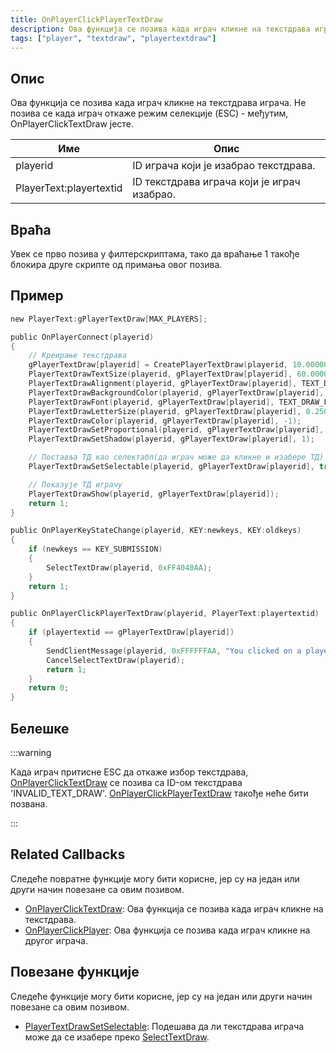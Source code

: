 ```yaml
---
title: OnPlayerClickPlayerTextDraw
description: Ова функција се позива када играч кликне на текстдрава играча.
tags: ["player", "textdraw", "playertextdraw"]
---
```


## Опис

Ова функција се позива када играч кликне на текстдрава играча. Не позива се када играч откаже режим селекције (ESC) - међутим, OnPlayerClickTextDraw јесте.

| Име                     | Опис                                                    |
| ----------------------- | ------------------------------------------------------- |
| playerid                | ID играча који је изабрао текстдрава.                   |
| PlayerText:playertextid | ID текстдрава играча који је играч изабрао.             |

## Враћа

Увек се прво позива у филтерскриптама, тако да враћање 1 такође блокира друге скрипте од примања овог позива.

## Пример

```c
new PlayerText:gPlayerTextDraw[MAX_PLAYERS];

public OnPlayerConnect(playerid)
{
    // Креирање текстдрава
    gPlayerTextDraw[playerid] = CreatePlayerTextDraw(playerid, 10.000000, 141.000000, "MyTextDraw");
    PlayerTextDrawTextSize(playerid, gPlayerTextDraw[playerid], 60.000000, 20.000000);
    PlayerTextDrawAlignment(playerid, gPlayerTextDraw[playerid], TEXT_DRAW_ALIGN_LEFT);
    PlayerTextDrawBackgroundColor(playerid, gPlayerTextDraw[playerid], 0x000000FF);
    PlayerTextDrawFont(playerid, gPlayerTextDraw[playerid], TEXT_DRAW_FONT_1);
    PlayerTextDrawLetterSize(playerid, gPlayerTextDraw[playerid], 0.250000, 1.000000);
    PlayerTextDrawColor(playerid, gPlayerTextDraw[playerid], -1);
    PlayerTextDrawSetProportional(playerid, gPlayerTextDraw[playerid], true);
    PlayerTextDrawSetShadow(playerid, gPlayerTextDraw[playerid], 1);

    // Поставља ТД као селектабл(да играч може да кликне и изабере ТД)
    PlayerTextDrawSetSelectable(playerid, gPlayerTextDraw[playerid], true);

    // Показује ТД играчу
    PlayerTextDrawShow(playerid, gPlayerTextDraw[playerid]);
    return 1;
}

public OnPlayerKeyStateChange(playerid, KEY:newkeys, KEY:oldkeys)
{
    if (newkeys == KEY_SUBMISSION)
    {
        SelectTextDraw(playerid, 0xFF4040AA);
    }
    return 1;
}

public OnPlayerClickPlayerTextDraw(playerid, PlayerText:playertextid)
{
    if (playertextid == gPlayerTextDraw[playerid])
    {
        SendClientMessage(playerid, 0xFFFFFFAA, "You clicked on a player-textdraw.");
        CancelSelectTextDraw(playerid);
        return 1;
    }
    return 0;
}
```

## Белешке

:::warning

Када играч притисне ESC да откаже избор текстдрава, [OnPlayerClickTextDraw](OnPlayerClickTextDraw) се позива са ID-ом текстдрава 'INVALID_TEXT_DRAW'. [OnPlayerClickPlayerTextDraw](OnPlayerClickPlayerTextDraw) такође неће бити позвана.

:::

## Related Callbacks

Следеће повратне функције могу бити корисне, јер су на један или други начин повезане са овим позивом.

- [OnPlayerClickTextDraw](OnPlayerClickTextDraw): Ова функција се позива када играч кликне на текстдрава.
- [OnPlayerClickPlayer](OnPlayerClickPlayer): Ова функција се позива када играч кликне на другог играча.

## Повезане функције

Следеће функције могу бити корисне, јер су на један или други начин повезане са овим позивом.

- [PlayerTextDrawSetSelectable](../functions/PlayerTextDrawSetSelectable): Подешава да ли текстдрава играча може да се изабере преко [SelectTextDraw](../functions/SelectTextDraw).
